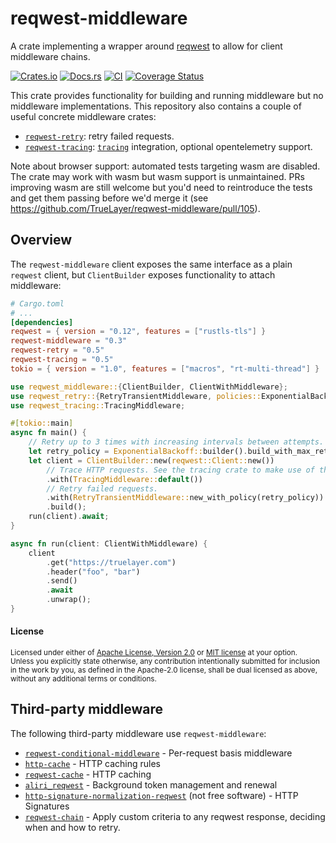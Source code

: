 # reqwest-middleware

A crate implementing a wrapper around [reqwest](https://crates.io/crates/reqwest)
to allow for client middleware chains.

[![Crates.io](https://img.shields.io/crates/v/reqwest-middleware.svg)](https://crates.io/crates/reqwest-middleware)
[![Docs.rs](https://docs.rs/reqwest-middleware/badge.svg)](https://docs.rs/reqwest-middleware)
[![CI](https://github.com/TrueLayer/reqwest-middleware/workflows/CI/badge.svg)](https://github.com/TrueLayer/reqwest-middleware/actions)
[![Coverage Status](https://coveralls.io/repos/github/TrueLayer/reqwest-middleware/badge.svg?branch=main&t=YKhONc)](https://coveralls.io/github/TrueLayer/reqwest-middleware?branch=main)

This crate provides functionality for building and running middleware but no middleware
implementations. This repository also contains a couple of useful concrete middleware crates:

* [`reqwest-retry`](https://crates.io/crates/reqwest-retry): retry failed requests.
* [`reqwest-tracing`](https://crates.io/crates/reqwest-tracing):
  [`tracing`](https://crates.io/crates/tracing) integration, optional opentelemetry support.

Note about browser support: automated tests targeting wasm are disabled. The crate may work with
wasm but wasm support is unmaintained. PRs improving wasm are still welcome but you'd need to
reintroduce the tests and get them passing before we'd merge it (see
https://github.com/TrueLayer/reqwest-middleware/pull/105).

## Overview

The `reqwest-middleware` client exposes the same interface as a plain `reqwest` client, but
`ClientBuilder` exposes functionality to attach middleware:

```toml
# Cargo.toml
# ...
[dependencies]
reqwest = { version = "0.12", features = ["rustls-tls"] }
reqwest-middleware = "0.3"
reqwest-retry = "0.5"
reqwest-tracing = "0.5"
tokio = { version = "1.0", features = ["macros", "rt-multi-thread"] }
```

```rust
use reqwest_middleware::{ClientBuilder, ClientWithMiddleware};
use reqwest_retry::{RetryTransientMiddleware, policies::ExponentialBackoff};
use reqwest_tracing::TracingMiddleware;

#[tokio::main]
async fn main() {
    // Retry up to 3 times with increasing intervals between attempts.
    let retry_policy = ExponentialBackoff::builder().build_with_max_retries(3);
    let client = ClientBuilder::new(reqwest::Client::new())
        // Trace HTTP requests. See the tracing crate to make use of these traces.
        .with(TracingMiddleware::default())
        // Retry failed requests.
        .with(RetryTransientMiddleware::new_with_policy(retry_policy))
        .build();
    run(client).await;
}

async fn run(client: ClientWithMiddleware) {
    client
        .get("https://truelayer.com")
        .header("foo", "bar")
        .send()
        .await
        .unwrap();
}
```

#### License

<sup>
Licensed under either of <a href="LICENSE-APACHE">Apache License, Version
2.0</a> or <a href="LICENSE-MIT">MIT license</a> at your option.
</sup>

<br>

<sub>
Unless you explicitly state otherwise, any contribution intentionally submitted
for inclusion in the work by you, as defined in the Apache-2.0 license, shall be
dual licensed as above, without any additional terms or conditions.
</sub>

## Third-party middleware

The following third-party middleware use `reqwest-middleware`:

- [`reqwest-conditional-middleware`](https://github.com/oxidecomputer/reqwest-conditional-middleware) - Per-request basis middleware
- [`http-cache`](https://github.com/06chaynes/http-cache) - HTTP caching rules
- [`reqwest-cache`](https://gitlab.com/famedly/company/backend/libraries/reqwest-cache) - HTTP caching
- [`aliri_reqwest`](https://github.com/neoeinstein/aliri/tree/main/aliri_reqwest) - Background token management and renewal
- [`http-signature-normalization-reqwest`](https://crates.io/crates/http-signature-normalization-reqwest) (not free software) - HTTP Signatures
- [`reqwest-chain`](https://github.com/tommilligan/reqwest-chain) - Apply custom criteria to any reqwest response, deciding when and how to retry.
